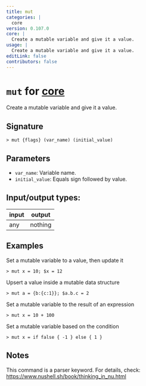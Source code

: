 ```yaml
---
title: mut
categories: |
  core
version: 0.107.0
core: |
  Create a mutable variable and give it a value.
usage: |
  Create a mutable variable and give it a value.
editLink: false
contributors: false
---
```

<!-- This file is automatically generated. Please edit the command in https://github.com/nushell/nushell instead. -->

# `mut` for [core](/commands/categories/core.md)

<div class='command-title'>Create a mutable variable and give it a value.</div>

## Signature

```> mut {flags} (var_name) (initial_value)```

## Parameters

 -  `var_name`: Variable name.
 -  `initial_value`: Equals sign followed by value.


## Input/output types:

| input | output  |
| ----- | ------- |
| any   | nothing |
## Examples

Set a mutable variable to a value, then update it
```nu
> mut x = 10; $x = 12

```

Upsert a value inside a mutable data structure
```nu
> mut a = {b:{c:1}}; $a.b.c = 2

```

Set a mutable variable to the result of an expression
```nu
> mut x = 10 + 100

```

Set a mutable variable based on the condition
```nu
> mut x = if false { -1 } else { 1 }

```

## Notes
This command is a parser keyword. For details, check:
  https://www.nushell.sh/book/thinking_in_nu.html